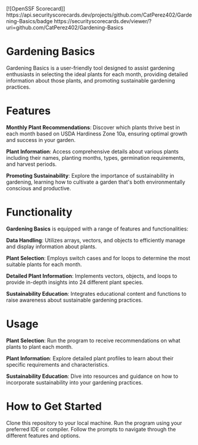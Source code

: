 [![OpenSSF Scorecard]]
htt‌ps://api.securityscorecards.dev/projects/github.com/CatPerez402/Gardening-Basics/badge
htt‌ps://securityscorecards.dev/viewer/?uri=github.com/CatPerez402/Gardening-Basics

# Gardening Basics
Gardening Basics is a user-friendly tool designed to assist gardening enthusiasts in selecting the ideal plants for each month, providing detailed information about those plants, and promoting sustainable gardening practices.

# Features
**Monthly Plant Recommendations**: Discover which plants thrive best in each month based on USDA Hardiness Zone 10a, ensuring optimal growth and success in your garden.

**Plant Information**: Access comprehensive details about various plants including their names, planting months, types, germination requirements, and harvest periods.

**Promoting Sustainability**: Explore the importance of sustainability in gardening, learning how to cultivate a garden that's both environmentally conscious and productive.

# Functionality
**Gardening Basics** is equipped with a range of features and functionalities:

**Data Handling**: Utilizes arrays, vectors, and objects to efficiently manage and display information about plants.

**Plant Selection**: Employs switch cases and for loops to determine the most suitable plants for each month.

**Detailed Plant Information**: Implements vectors, objects, and loops to provide in-depth insights into 24 different plant species.

**Sustainability Education**: Integrates educational content and functions to raise awareness about sustainable gardening practices.

# Usage
**Plant Selection**: Run the program to receive recommendations on what plants to plant each month.

**Plant Information**: Explore detailed plant profiles to learn about their specific requirements and characteristics.

**Sustainability Education**: Dive into resources and guidance on how to incorporate sustainability into your gardening practices.

# How to Get Started
Clone this repository to your local machine.
Run the program using your preferred IDE or compiler.
Follow the prompts to navigate through the different features and options.
